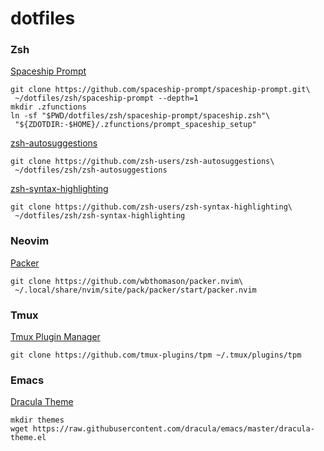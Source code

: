 # dotfiles

### Zsh

[Spaceship Prompt](https://github.com/spaceship-prompt/spaceship-prompt)

```shell
git clone https://github.com/spaceship-prompt/spaceship-prompt.git\
 ~/dotfiles/zsh/spaceship-prompt --depth=1
mkdir .zfunctions
ln -sf "$PWD/dotfiles/zsh/spaceship-prompt/spaceship.zsh"\
 "${ZDOTDIR:-$HOME}/.zfunctions/prompt_spaceship_setup"
```

[zsh-autosuggestions](https://github.com/zsh-users/zsh-autosuggestions)

```shell
git clone https://github.com/zsh-users/zsh-autosuggestions\
 ~/dotfiles/zsh/zsh-autosuggestions
```

[zsh-syntax-highlighting](https://github.com/zsh-users/zsh-syntax-highlighting)

```shell
git clone https://github.com/zsh-users/zsh-syntax-highlighting\
 ~/dotfiles/zsh/zsh-syntax-highlighting
```

### Neovim

[Packer](https://github.com/wbthomason/packer.nvim)

```shell
git clone https://github.com/wbthomason/packer.nvim\
 ~/.local/share/nvim/site/pack/packer/start/packer.nvim
```

### Tmux

[Tmux Plugin Manager](https://github.com/tmux-plugins/tpm)

```shell
git clone https://github.com/tmux-plugins/tpm ~/.tmux/plugins/tpm
```

### Emacs

[Dracula Theme](https://github.com/dracula/emacs)

```shell
mkdir themes
wget https://raw.githubusercontent.com/dracula/emacs/master/dracula-theme.el
```
